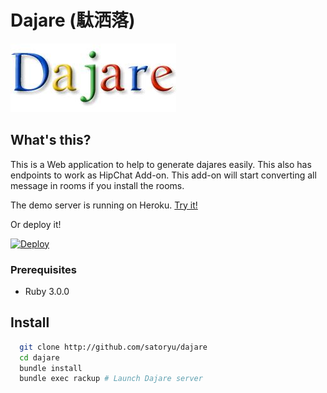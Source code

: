 # Dajare (駄洒落)

[![Dajare](https://github.com/satoryu/dajare/raw/master/public/dajare.jpg)](https://github.com/satoryu/dajare)

## What's this?

This is a Web application to help to generate dajares easily.
This also has endpoints to work as HipChat Add-on.
This add-on will start converting all message in rooms if you install the rooms.

The demo server is running on Heroku. [Try it!](https://dajare.herokuapp.com/)

Or deploy it!

[![Deploy](https://www.herokucdn.com/deploy/button.svg)](https://heroku.com/deploy)

### Prerequisites

- Ruby 3.0.0

## Install

```sh
  git clone http://github.com/satoryu/dajare
  cd dajare
  bundle install
  bundle exec rackup # Launch Dajare server
```
